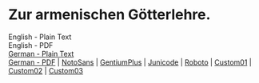 # Zur armenischen Götterlehre.

English - Plain Text  
English - PDF  
[German - Plain Text](full-text-german.md)  
[German - PDF](https://cdn.solaranamnesis.com/HeinrichGelzer/gelzer_armenischen_1896_german.pdf) | [NotoSans](https://cdn.solaranamnesis.com/HeinrichGelzer/gelzer_armenischen_1896_german_notosans.pdf) | [GentiumPlus](https://cdn.solaranamnesis.com/HeinrichGelzer/gelzer_armenischen_1896_german_gentiumplus.pdf) | [Junicode](https://cdn.solaranamnesis.com/HeinrichGelzer/gelzer_armenischen_1896_german_junicode.pdf) | [Roboto](https://cdn.solaranamnesis.com/HeinrichGelzer/gelzer_armenischen_1896_german_roboto.pdf) | [Custom01](https://cdn.solaranamnesis.com/HeinrichGelzer/gelzer_armenischen_1896_german_custom01.pdf) | [Custom02](https://cdn.solaranamnesis.com/HeinrichGelzer/gelzer_armenischen_1896_german_custom02.pdf) | [Custom03](https://cdn.solaranamnesis.com/HeinrichGelzer/gelzer_armenischen_1896_german_custom03.pdf)  
